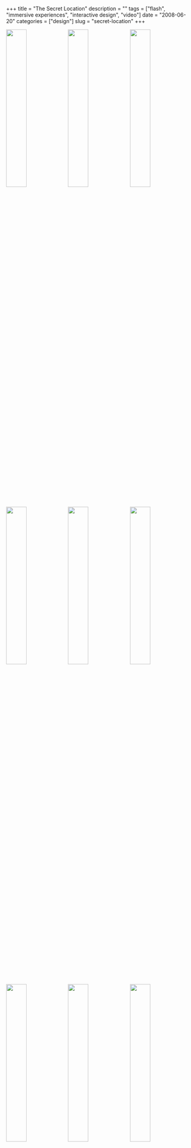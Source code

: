 +++
title = "The Secret Location"
description = ""
tags = ["flash", "immersive experiences", "interactive design", "video"]
date = "2008-06-20"
categories = ["design"]
slug = "secret-location"
+++


<div id="screens-thumbs" class="clearfix mt1-5">
<a href="//media.konigi.com/design/thesecretlocation-1.jpg" class="group" rel="group"><img src="//media.konigi.com/design/thesecretlocation-1.png" alt="" class="thumb" style="width: 33%; max-width: 33%;padding: 0 1px 1px 0" /></a><a href="//media.konigi.com/design/thesecretlocation-2.jpg" class="group" rel="group"><img src="//media.konigi.com/design/thesecretlocation-2.png" alt="" class="thumb" style="width: 33%; max-width: 33%;padding: 0 1px 1px 0" /></a><a href="//media.konigi.com/design/thesecretlocation-3.jpg" class="group" rel="group"><img src="//media.konigi.com/design/thesecretlocation-3.png" alt="" class="thumb" style="width: 33%; max-width: 33%;padding: 0 1px 1px 0" /></a><a href="//media.konigi.com/design/thesecretlocation-4.jpg" class="group" rel="group"><img src="//media.konigi.com/design/thesecretlocation-4.png" alt="" class="thumb" style="width: 33%; max-width: 33%;padding: 0 1px 1px 0" /></a><a href="//media.konigi.com/design/thesecretlocation-5.jpg" class="group" rel="group"><img src="//media.konigi.com/design/thesecretlocation-5.png" alt="" class="thumb" style="width: 33%; max-width: 33%;padding: 0 1px 1px 0" /></a><a href="//media.konigi.com/design/thesecretlocation-6.jpg" class="group" rel="group"><img src="//media.konigi.com/design/thesecretlocation-6.png" alt="" class="thumb" style="width: 33%; max-width: 33%;padding: 0 1px 1px 0" /></a><a href="//media.konigi.com/design/thesecretlocation-7.jpg" class="group" rel="group"><img src="//media.konigi.com/design/thesecretlocation-7.png" alt="" class="thumb" style="width: 33%; max-width: 33%;padding: 0 1px 1px 0" /></a><a href="//media.konigi.com/design/thesecretlocation-8.jpg" class="group" rel="group"><img src="//media.konigi.com/design/thesecretlocation-8.png" alt="" class="thumb" style="width: 33%; max-width: 33%;padding: 0 1px 1px 0" /></a><a href="//media.konigi.com/design/thesecretlocation-9.jpg" class="group" rel="group"><img src="//media.konigi.com/design/thesecretlocation-9.png" alt="" class="thumb" style="width: 33%; max-width: 33%;padding: 0 1px 1px 0" /></a>
</div>   
<p>The Secret Location is an agency that works on interactive, film, animation, and motion graphics. Their portfolio exemplifies their work, by providing an immersive flash experience around a conjured up story leading a character to follow a mysterious path that leads to the secret location. Luckily the story is short and engaging, because that location leads down the path to the real goods, the company site and portfolio. Once you summon the remote control in the lower left menu, you navigate with a pretty simple hierarchical tree to drill down into the portfolio. Very nicely conceived and realized interactive art direction here that reminds me of <a href="../notebook/rec-immersive-movie-ad.html">Rec movie site</a>.</p>
<p><a href="http://www.thesecretlocation.com/">http://www.thesecretlocation.com/</a></p>  
